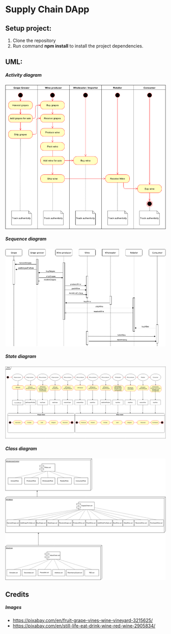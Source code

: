 # Supply Chain DApp


## Setup project:
1. Clone the repository
2. Run command __npm install__ to install the project dependencies.

## UML:
##### Activity diagram
![Activity diagram](UML/ACTIVITY.png?raw=true "Activity")
##### Sequence diagram
![Sequence diagram](UML/SEQUENCE.png?raw=true "Sequence")
##### State diagram
![State diagram](UML/STATE.png?raw=true "State")
##### Class diagram
![Class diagram](UML/CLASS.png?raw=true "Class")

## Credits
##### Images
* https://pixabay.com/en/fruit-grape-vines-wine-vineyard-3215625/
* https://pixabay.com/en/still-life-eat-drink-wine-red-wine-2905834/
